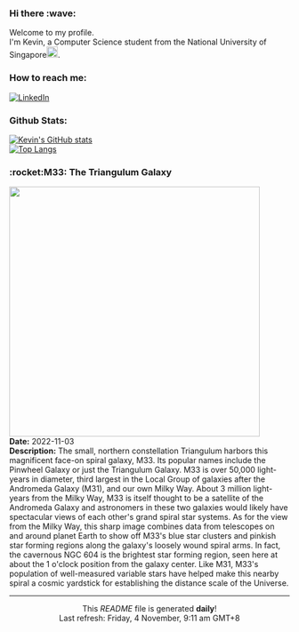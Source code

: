 <h3>Hi there :wave:</h3>

Welcome to my profile.   
I'm Kevin, a Computer Science student from the National University of Singapore<img src="https://img.icons8.com/color/96/000000/singapore-circular.png" width="20px"/>.</p>

<h3>How to reach me: </h3>
<a href="https://www.linkedin.com/in/kevin-foong/"><img alt="LinkedIn" src="https://img.shields.io/badge/linkedin-%230077B5.svg?&style=for-the-badge&logo=linkedin&logoColor=white" /></a> 

<h3>Github Stats: </h3> 

[![Kevin's GitHub stats](https://github-readme-stats.vercel.app/api?username=kevin9foong&theme=tokyonight)](https://github.com/anuraghazra/github-readme-stats) <br/>
[![Top Langs](https://github-readme-stats.vercel.app/api/top-langs/?username=kevin9foong&layout=compact&theme=tokyonight)](https://github.com/anuraghazra/github-readme-stats)

<h3>:rocket:M33: The Triangulum Galaxy</h3> 
<img width="450" src="https:&#x2F;&#x2F;apod.nasa.gov&#x2F;apod&#x2F;image&#x2F;2211&#x2F;M33-NOIR-HST-LL.jpg" /><br/>
<b>Date:</b> 2022-11-03<br/>
<b>Description:</b> The small, northern constellation Triangulum harbors this magnificent face-on spiral galaxy, M33. Its popular names include the Pinwheel Galaxy or just the Triangulum Galaxy. M33 is over 50,000 light-years in diameter, third largest in the Local Group of galaxies after the Andromeda Galaxy (M31), and our own Milky Way. About 3 million light-years from the Milky Way, M33 is itself thought to be a satellite of the Andromeda Galaxy and astronomers in these two galaxies would likely have spectacular views of each other&#39;s grand spiral star systems. As for the view from the Milky Way, this sharp image combines data from telescopes on and around planet Earth to show off M33&#39;s blue star clusters and pinkish star forming regions along the galaxy&#39;s loosely wound spiral arms. In fact, the cavernous NGC 604 is the brightest star forming region, seen here at about the 1 o&#39;clock position from the galaxy center. Like M31, M33&#39;s population of well-measured variable stars have helped make this nearby spiral a cosmic yardstick for establishing the distance scale of the Universe.<br/>

------------
<p align="center">This <i>README</i> file is generated <b>daily</b>!</br>
Last refresh: Friday, 4 November, 9:11 am GMT+8<br />